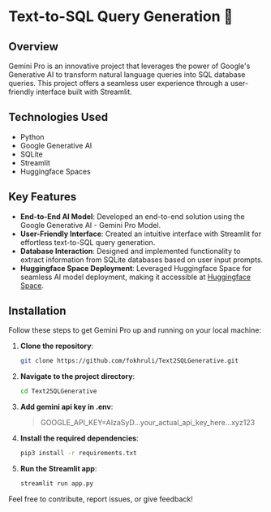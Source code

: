 # Text-to-SQL Query Generation 🚀

## Overview
Gemini Pro is an innovative project that leverages the power of Google's Generative AI to transform natural language queries into SQL database queries. This project offers a seamless user experience through a user-friendly interface built with Streamlit.

## Technologies Used
- Python
- Google Generative AI
- SQLite
- Streamlit
- Huggingface Spaces

## Key Features
- **End-to-End AI Model**: Developed an end-to-end solution using the Google Generative AI - Gemini Pro Model.
- **User-Friendly Interface**: Created an intuitive interface with Streamlit for effortless text-to-SQL query generation.
- **Database Interaction**: Designed and implemented functionality to extract information from SQLite databases based on user input prompts.
- **Huggingface Space Deployment**: Leveraged Huggingface Space for seamless AI model deployment, making it accessible at [Huggingface Space](https://huggingface.co/spaces/ManoharPalanisamy/TextToSQLGenerativeAI).

## Installation
Follow these steps to get Gemini Pro up and running on your local machine:

1. **Clone the repository**:
    ```bash
    git clone https://github.com/fokhruli/Text2SQLGenerative.git
    ```

2. **Navigate to the project directory**:
    ```bash
    cd Text2SQLGenerative
    ```
3. **Add gemini api key in .env**:
    > GOOGLE_API_KEY=AIzaSyD...your_actual_api_key_here...xyz123

4. **Install the required dependencies**:
    ```bash
    pip3 install -r requirements.txt
    ```

5. **Run the Streamlit app**:
    ```bash
    streamlit run app.py
    ```

Feel free to contribute, report issues, or give feedback!
